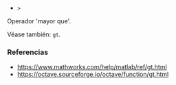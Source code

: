 * `>`

Operador 'mayor que'.

Véase también: `gt`.

### Referencias

* https://www.mathworks.com/help/matlab/ref/gt.html
* https://octave.sourceforge.io/octave/function/gt.html
